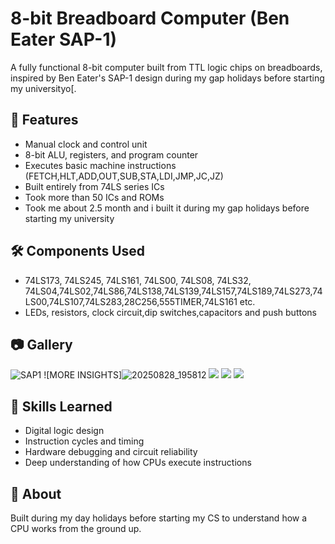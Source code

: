 # 8-bit Breadboard Computer (Ben Eater SAP-1)

A fully functional 8-bit computer built from TTL logic chips on breadboards, inspired by Ben Eater's SAP-1 design during my gap holidays before starting my universityo[.

## 🧠 Features
- Manual clock and control unit
- 8-bit ALU, registers, and program counter
- Executes basic machine instructions (FETCH,HLT,ADD,OUT,SUB,STA,LDI,JMP,JC,JZ)
- Built entirely from 74LS series ICs
- Took more than 50 ICs and ROMs
- Took me about 2.5 month and i built it during my gap holidays before starting my university

## 🛠️ Components Used
- 74LS173, 74LS245, 74LS161, 74LS00, 74LS08, 74LS32, 74LS04,74LS02,74LS86,74LS138,74LS139,74LS157,74LS189,74LS273,74LS00,74LS107,74LS283,28C256,555TIMER,74LS161 etc.
- LEDs, resistors, clock circuit,dip switches,capacitors and push buttons

## 📷 Gallery
![SAP1](![1](https://github.com/user-attachments/assets/29a42da7-6d26-4f3f-97dd-cd427534927e))
![MORE INSIGHTS]![20250828_195812](https://github.com/user-attachments/assets/7180953c-e5ad-40b0-885e-fb8c636a829e)
![](https://github.com/user-attachments/assets/48153b13-7655-47c0-af1d-46451b786d29)
![](https://github.com/user-attachments/assets/0c13b40a-0dbd-44eb-aedb-6412fed3d7d6)
![](https://github.com/user-attachments/assets/7b4f092c-2672-485c-b566-08cc2b40fb20)


## 🧩 Skills Learned
- Digital logic design
- Instruction cycles and timing
- Hardware debugging and circuit reliability
- Deep understanding of how CPUs execute instructions

## 📍 About
Built during my day holidays before starting my CS to understand how a CPU works from the ground up.
